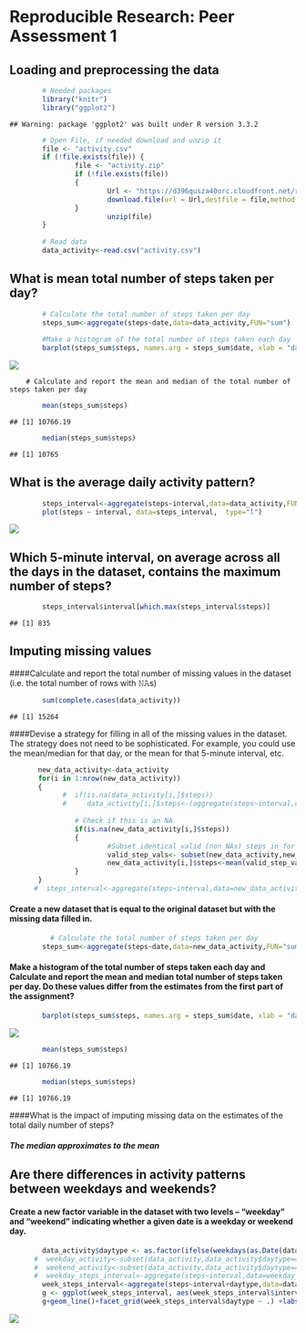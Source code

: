 # Reproducible Research: Peer Assessment 1


## Loading and preprocessing the data

```r
        # Needed packages
        library("knitr")
        library("ggplot2")
```

```
## Warning: package 'ggplot2' was built under R version 3.3.2
```

```r
        # Open File, if needed download and unzip it
        file <- "activity.csv"
        if (!file.exists(file)) {
                file <- "activity.zip"
                if (!file.exists(file)) 
                {
                        Url <- "https://d396qusza40orc.cloudfront.net/repdata%2Fdata%2Factivity.zip"
                        download.file(url = Url,destfile = file,method = "curl")
                }
                        unzip(file)
        }
        
        # Read data
        data_activity<-read.csv("activity.csv")
```

## What is mean total number of steps taken per day?

```r
        # Calculate the total number of steps taken per day
        steps_sum<-aggregate(steps~date,data=data_activity,FUN="sum")
        
        #Make a histogram of the total number of steps taken each day
        barplot(steps_sum$steps, names.arg = steps_sum$date, xlab = "date", ylab = "steps")
```

![](PA1_template_files/figure-html/unnamed-chunk-2-1.png)<!-- -->

        # Calculate and report the mean and median of the total number of steps taken per day

```r
        mean(steps_sum$steps)
```

```
## [1] 10766.19
```

```r
        median(steps_sum$steps)
```

```
## [1] 10765
```

## What is the average daily activity pattern?

```r
        steps_interval<-aggregate(steps~interval,data=data_activity,FUN="mean")
        plot(steps ~ interval, data=steps_interval,  type="l")
```

![](PA1_template_files/figure-html/unnamed-chunk-4-1.png)<!-- -->
## Which 5-minute interval, on average across all the days in the dataset, contains the maximum number of steps?

```r
        steps_interval$interval[which.max(steps_interval$steps)]
```

```
## [1] 835
```
## Imputing missing values

####Calculate and report the total number of missing values in the dataset (i.e. the total number of rows with 𝙽𝙰s)

```r
        sum(complete.cases(data_activity))
```

```
## [1] 15264
```

####Devise a strategy for filling in all of the missing values in the dataset. The strategy does not need to be sophisticated. For example, you could use the mean/median for that day, or the mean for that 5-minute interval, etc.


```r
       new_data_activity<-data_activity
       for(i in 1:nrow(new_data_activity))
       {
             #  if(is.na(data_activity[i,]$steps))
             #     data_activity[i,]$steps<-(aggregate(steps~interval,data=subset(data_activity,interval==data_activity[i,]$interval),FUN="mean"))$steps
            
                # Check if this is an NA
                if(is.na(new_data_activity[i,]$steps))
                {
                        #Subset identical valid (non NAs) steps in for the same interval of the data set
                        valid_step_vals<- subset(new_data_activity,new_data_activity$interval==data_activity[i,]$interval & !is.na(new_data_activity$steps) )   
                        new_data_activity[i,]$steps<-mean(valid_step_vals$steps)
                }  
       }
      #  steps_interval<-aggregate(steps~interval,data=new_data_activity,FUN="mean")
```
#### Create a new dataset that is equal to the original dataset but with the missing data filled in.


```r
          # Calculate the total number of steps taken per day
        steps_sum<-aggregate(steps~date,data=new_data_activity,FUN="sum")
```

#### Make a histogram of the total number of steps taken each day and Calculate and report the mean and median total number of steps taken per day. Do these values differ from the estimates from the first part of the assignment? 


```r
        barplot(steps_sum$steps, names.arg = steps_sum$date, xlab = "date", ylab = "steps")
```

![](PA1_template_files/figure-html/unnamed-chunk-9-1.png)<!-- -->

```r
        mean(steps_sum$steps)
```

```
## [1] 10766.19
```

```r
        median(steps_sum$steps)
```

```
## [1] 10766.19
```

####What is the impact of imputing missing data on the estimates of the total daily number of steps?
##### The median approximates to the mean

## Are there differences in activity patterns between weekdays and weekends?
#### Create a new factor variable in the dataset with two levels – “weekday” and “weekend” indicating whether a given date is a weekday or weekend day.

```r
        data_activity$daytype <- as.factor(ifelse(weekdays(as.Date(data_activity$date)) %in% c("Saturday","Sunday"),"weekend", "weekday"))
      #  weekday_activity<-subset(data_activity,data_activity$daytype=="weekday")
      #  weekend_activity<-subset(data_activity,data_activity$daytype=="weekend")
      #  weekday_steps_interval<-aggregate(steps~interval,data=weekday_activity,FUN="mean")
        week_steps_interval<-aggregate(steps~interval+daytype,data=data_activity,FUN="mean")
        g <- ggplot(week_steps_interval, aes(week_steps_interval$interval, week_steps_interval$steps))
        g+geom_line()+facet_grid(week_steps_interval$daytype ~ .) +labs(title = "Weekdays & Weekends Average Steps per 5 min Interval") + labs(x = "5 min. Interval" , y= " Number of Steps")
```

![](PA1_template_files/figure-html/unnamed-chunk-10-1.png)<!-- -->

